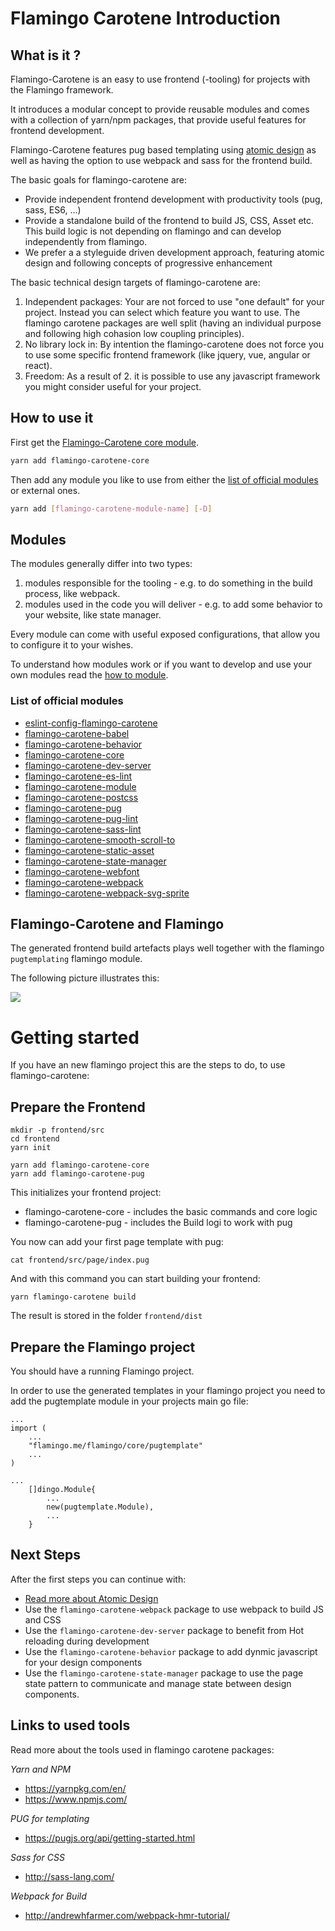 # Flamingo Carotene Introduction

## What is it ?
Flamingo-Carotene is an easy to use frontend (-tooling) for projects with the Flamingo framework.

It introduces a modular concept to provide reusable modules and comes with a collection of yarn/npm packages, that provide useful features for frontend development.

Flamingo-Carotene features pug based templating using [atomic design](/docs/atomic-design.md) as well as having the option to use webpack and sass for the frontend build.

The basic goals for flamingo-carotene are:
* Provide independent frontend development with productivity tools (pug, sass, ES6, …)
* Provide a standalone build of the frontend to build JS, CSS, Asset etc. This build logic is not depending on flamingo and can develop independently from flamingo.
* We prefer a  a styleguide driven development approach, featuring atomic design and following concepts of progressive enhancement

The basic technical design targets of flamingo-carotene are:
1. Independent packages: Your are not forced to use "one default" for your project. Instead you can select which feature you want to use. The flamingo carotene packages are well split (having an individual purpose and following high cohasion low coupling principles).
2. No library lock in: By intention the flamingo-carotene does not force you to use some specific frontend framework (like jquery, vue, angular or react).
3. Freedom: As a result of 2. it is possible to use any javascript framework you might consider useful for your project.


## How to use it
First get the [Flamingo-Carotene core module](./packages/flamingo-carotene-core).
```bash
yarn add flamingo-carotene-core
```

Then add any module you like to use from either the [list of official modules](#official-modules) or external ones.
```bash
yarn add [flamingo-carotene-module-name] [-D]
```

## Modules
The modules generally differ into two types:
 1. modules responsible for the tooling - e.g. to do something in the build process, like webpack.
 2. modules used in the code you will deliver - e.g. to add some behavior to your website, like state manager.

Every module can come with useful exposed configurations, that allow you to configure it to your wishes.

To understand how modules work or if you want to develop and use your own modules read the [how to module](docs/carotene-modules.md).

### List of official modules
- [eslint-config-flamingo-carotene](./packages/eslint-config-flamingo-carotene)
- [flamingo-carotene-babel](./packages/flamingo-carotene-babel)
- [flamingo-carotene-behavior](./packages/flamingo-carotene-behavior)
- [flamingo-carotene-core](./packages/flamingo-carotene-core)
- [flamingo-carotene-dev-server](./packages/flamingo-carotene-dev-server)
- [flamingo-carotene-es-lint](./packages/flamingo-carotene-es-lint)
- [flamingo-carotene-module](./packages/flamingo-carotene-module)
- [flamingo-carotene-postcss](./packages/flamingo-carotene-postcss)
- [flamingo-carotene-pug](./packages/flamingo-carotene-pug)
- [flamingo-carotene-pug-lint](./packages/flamingo-carotene-pug-lint)
- [flamingo-carotene-sass-lint](./packages/flamingo-carotene-sass-lint)
- [flamingo-carotene-smooth-scroll-to](./packages/flamingo-carotene-smooth-scroll-to)
- [flamingo-carotene-static-asset](./packages/flamingo-carotene-static-asset)
- [flamingo-carotene-state-manager](./packages/flamingo-carotene-state-manager)
- [flamingo-carotene-webfont](./packages/flamingo-carotene-webfont)
- [flamingo-carotene-webpack](./packages/flamingo-carotene-webpack)
- [flamingo-carotene-webpack-svg-sprite](./packages/flamingo-carotene-webpack-svg-sprite)

## Flamingo-Carotene and Flamingo
The generated frontend build artefacts plays well together with the flamingo `pugtemplating` flamingo module.

The following picture illustrates this:

![](docs/carotene-overview.png)

# Getting started

If you have an new flamingo project this are the steps to do, to use flamingo-carotene:

## Prepare the Frontend

```
mkdir -p frontend/src
cd frontend
yarn init

yarn add flamingo-carotene-core
yarn add flamingo-carotene-pug

```

This initializes your frontend project:
* flamingo-carotene-core - includes the basic commands and core logic
* flamingo-carotene-pug - includes the Build logi to work with pug


You now can add your first page template with pug:

```
cat frontend/src/page/index.pug
```

And with this command you can start building your frontend:

```
yarn flamingo-carotene build
```

The result is stored in the folder ```frontend/dist```


## Prepare the Flamingo project
You should have a running Flamingo project.

In order to use the generated templates in your flamingo project you need to add the pugtemplate module in your projects main go file:

```
...
import (
    ...
	"flamingo.me/flamingo/core/pugtemplate"
	...
)

...
    []dingo.Module{
        ...
        new(pugtemplate.Module),
        ...
    }

```

## Next Steps

After the first steps you can continue with:

* [Read more about Atomic Design](/docs/atomic-design.md)
* Use the `flamingo-carotene-webpack` package to use webpack to build JS and CSS
* Use the `flamingo-carotene-dev-server` package to benefit from Hot reloading during development
* Use the `flamingo-carotene-behavior` package to add dynmic javascript for your design components
* Use the `flamingo-carotene-state-manager` package to use the page state pattern to communicate and manage state between design components.


## Links to used tools

Read more about the tools used in flamingo carotene packages:

*Yarn and NPM*
- https://yarnpkg.com/en/
- https://www.npmjs.com/

*PUG for templating*
- https://pugjs.org/api/getting-started.html

*Sass for CSS*
- http://sass-lang.com/

*Webpack for Build*
- http://andrewhfarmer.com/webpack-hmr-tutorial/



